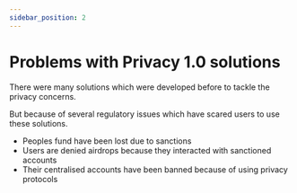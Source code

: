```yaml
---
sidebar_position: 2
---
```


# Problems with Privacy 1.0 solutions

There were many solutions which were developed before to tackle the privacy concerns.

But because of several regulatory issues which have scared users to use these solutions.

- Peoples fund have been lost due to sanctions
- Users are denied airdrops because they interacted with sanctioned accounts
- Their centralised accounts have been banned because of using privacy protocols

